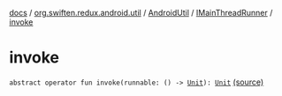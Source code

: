 [docs](../../../index.md) / [org.swiften.redux.android.util](../../index.md) / [AndroidUtil](../index.md) / [IMainThreadRunner](index.md) / [invoke](./invoke.md)

# invoke

`abstract operator fun invoke(runnable: () -> `[`Unit`](https://kotlinlang.org/api/latest/jvm/stdlib/kotlin/-unit/index.html)`): `[`Unit`](https://kotlinlang.org/api/latest/jvm/stdlib/kotlin/-unit/index.html) [(source)](https://github.com/protoman92/KotlinRedux/tree/master/android\android-util\src\main\java/org/swiften/redux/android/util/AndroidUtil.kt#L29)